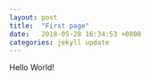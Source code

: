 ```yaml
---
layout: post
title:  "First page"
date:   2018-05-28 16:34:53 +0800
categories: jekyll update
---
```


Hello World!
